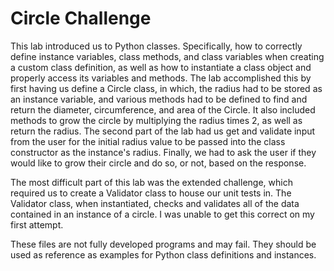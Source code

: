 # Circle Challenge

This lab introduced us to Python classes. Specifically, how to correctly define instance variables, class methods, and class variables when creating a custom class definition, as well as how to instantiate a class object and properly access its variables and methods. The lab accomplished this by first having us define a Circle class, in which, the radius had to be stored as an instance variable, and various methods had to be defined to find and return the diameter, circumference, and area of the Circle. It also included methods to grow the circle by multiplying the radius times 2, as well as return the radius. The second part of the lab had us get and validate input from the user for the initial radius value to be passed into the class constructor as the instance's radius. Finally, we had to ask the user if they would like to grow their circle and do so, or not, based on the response.

The most difficult part of this lab was the extended challenge, which required us to create a Validator class to house our unit tests in. The Validator class, when instantiated, checks and validates all of the data contained in an instance of a circle. I was unable to get this correct on my first attempt.

These files are not fully developed programs and may fail. They should be used as reference as examples for Python class definitions and instances.
